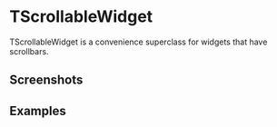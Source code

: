 TScrollableWidget
=================

TScrollableWidget is a convenience superclass for widgets that have scrollbars.

Screenshots
-----------

Examples
--------
